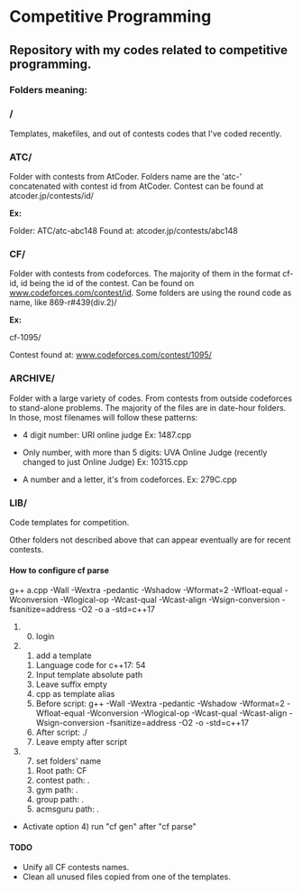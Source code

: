 # Competitive Programming
## Repository with my codes related to competitive programming.

### Folders meaning:

### /

Templates, makefiles, and out of contests codes that I've coded recently.


### ATC/

Folder with contests from AtCoder. Folders name are the 'atc-' concatenated with contest id from AtCoder. Contest can be found at atcoder.jp/contests/id/

**Ex:**

Folder: ATC/atc-abc148
Found at: atcoder.jp/contests/abc148

### CF/

Folder with contests from codeforces. The majority of them in the format cf-id, id being the id of the contest. Can be found on www.codeforces.com/contest/id. Some folders are using the round code as name, like 869-r#439(div.2)/

**Ex:**

cf-1095/

Contest found at: www.codeforces.com/contest/1095/

### ARCHIVE/

Folder with a large variety of codes. From contests from outside codeforces to stand-alone problems. The majority of the files are in date-hour folders. In those, most filenames will follow these patterns:

- 4 digit number: URI online judge
Ex: 1487.cpp

- Only number, with more than 5 digits: UVA Online Judge (recently changed to just Online Judge)
Ex: 10315.cpp

- A number and a letter, it's from codeforces.
Ex: 279C.cpp

### LIB/

Code templates for competition.

Other folders not described above that can appear eventually are for recent contests.

#### How to configure cf parse

g++ a.cpp -Wall -Wextra -pedantic -Wshadow -Wformat=2 -Wfloat-equal -Wconversion -Wlogical-op -Wcast-qual -Wcast-align -Wsign-conversion         -fsanitize=address -O2 -o a -std=c++17

1. 0) login
2. 1) add a template
   1. Language code for c++17: 54
   2. Input template absolute path
   3. Leave suffix empty
   4. cpp as template alias
   5. Before script: g++ $%full%$ -Wall -Wextra -pedantic -Wshadow -Wformat=2 -Wfloat-equal -Wconversion -Wlogical-op -Wcast-qual -Wcast-align -Wsign-conversion -fsanitize=address -O2 -o $%file%$ -std=c++17
   6. After script: ./$%file%$
   7. Leave empty after script
3. 7) set folders' name
   1. Root path: CF
   2. contest path: .
   3. gym path: .
   4. group path: .
   5. acmsguru path: .

- Activate option 4) run "cf gen" after "cf parse"

#### TODO

- Unify all CF contests names.
- Clean all unused files copied from one of the templates.
